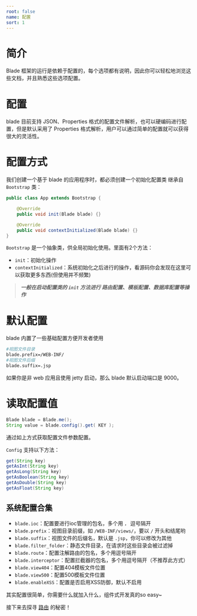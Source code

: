 ```yaml
---
root: false
name: 配置
sort: 1
---
```


# 简介

Blade 框架的运行是依赖于配置的，每个选项都有说明，因此你可以轻松地浏览这些文档，并且熟悉这些选项配置。

# 配置

blade 目前支持 JSON、Properties 格式的配置文件解析，也可以硬编码进行配置，但是默认采用了 Properties 格式解析，用户可以通过简单的配置就可以获得很大的灵活性。

# 配置方式

我们创建一个基于 blade 的应用程序时，都必须创建一个初始化配置类 继承自 `Bootstrap` 类：

```java
public class App extends Bootstrap {

	@Override
	public void init(Blade blade) {}

	@Override
	public void contextInitialized(Blade blade) {}
}
``` 

`Bootstrap` 是一个抽象类，供全局初始化使用。里面有2个方法：

- `init`：初始化操作
- `contextInitialized`：系统初始化之后进行的操作，看源码你会发现在这里可以获取更多东西(但使用并不频繁)


> _**一般在启动配置类的 `init` 方法进行 路由配置、模板配置、数据库配置等操作**_


# 默认配置

blade 内置了一些基础配置方便开发者使用

```sh
#视图文件目录
blade.prefix=/WEB-INF/
#视图文件后缀
blade.suffix=.jsp
```

如果你是非 web 应用且使用 jetty 启动，那么 blade 默认启动端口是 9000。

# 读取配置值

```java
Blade blade = Blade.me();
String value = blade.config().get( KEY );
```

通过如上方式获取配置文件参数配置。

`Config` 支持以下方法：

```java
get(String key)
getAsInt(String key)
getAsLong(String key)
getAsBoolean(String key)
getAsDouble(String key)
getAsFloat(String key)
```

## 系统配置合集

- `blade.ioc`：配置要进行ioc管理的包名，多个用 `，` 逗号隔开
- `blade.prefix`：视图目录前缀，如 `/WEB-INF/views/`，要以 `/` 开头和结尾哟
- `blade.suffix`：视图文件的后缀名，默认是 `.jsp`，你可以修改为其他
- `blade.filter_folder`：静态文件目录，在请求时这些目录会被过滤掉
- `blade.route`：配置注解路由的包名，多个用逗号隔开
- `blade.interceptor`：配置拦截器的包名，多个用逗号隔开（不推荐此方式）
- `blade.view404`：配置404模板文件位置
- `blade.view500`：配置500模板文件位置
- `blade.enableXSS`：配置是否启用XSS防御，默认不启用

其实配置很简单，你需要什么就加入什么，组件式开发真的so easy~

接下来去探寻 [路由](./route) 的秘密！